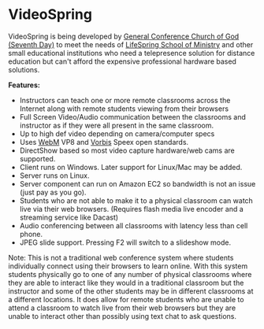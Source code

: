 # VideoSpring #

VideoSpring is being developed by [General Conference Church of God (Seventh Day)](http://www.cog7.org) to meet the needs of [LifeSpring School of Ministry](http://www.lifespringschool.org) and other small educational institutions who need a telepresence solution for distance education but can't afford the expensive professional hardware based solutions.

**Features:**
  * Instructors can teach one or more remote classrooms across the Internet along with remote students viewing from their browsers
  * Full Screen Video/Audio communication between the classrooms and instructor as if they were all present in the same classroom.
  * Up to high def video depending on camera/computer specs
  * Uses [WebM](http://www.webmproject.org) VP8 and [Vorbis](http://www.vorbis.com/) Speex open standards.
  * DirectShow based so most video capture hardware/web cams are supported.
  * Client runs on Windows.  Later support for Linux/Mac may be added.
  * Server runs on Linux.
  * Server component can run on Amazon EC2 so bandwidth is not an issue (just pay as you go).
  * Students who are not able to make it to a physical classroom can watch live via their web browsers. (Requires flash media live encoder and a streaming service like Dacast)
  * Audio conferencing between all classrooms with latency less than cell phone.
  * JPEG slide support.  Pressing F2 will switch to a slideshow mode.

Note: This is not a traditional web conference system where students individually connect using their browsers to learn online.  With this system students physically go to one of any number of physical classrooms where they are able to interact like they would in a traditional classroom but the instructor and some of the other students may be in different classrooms at a different locations.  It does allow for remote students who are unable to attend a classroom to watch live from their web browsers but they are unable to interact other than possibly using text chat to ask questions.